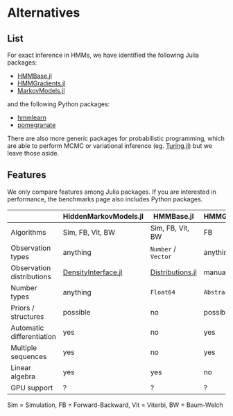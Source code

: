 # Alternatives

## List

For exact inference in HMMs, we have identified the following Julia packages:

* [HMMBase.jl]
* [HMMGradients.jl]
* [MarkovModels.jl]

and the following Python packages:

* [hmmlearn]
* [pomegranate]

There are also more generic packages for probabilistic programming, which are able to perform MCMC or variational inference (eg. [Turing.jl]) but we leave those aside.

## Features

We only compare features among Julia packages.
If you are interested in performance, the benchmarks page also includes Python packages.

|                           | HiddenMarkovModels.jl | HMMBase.jl          | HMMGradients.jl |
| ------------------------- | --------------------- | ------------------- | --------------- |
| Algorithms                | Sim, FB, Vit, BW      | Sim, FB, Vit, BW    | FB              |
| Observation types         | anything              | `Number` / `Vector` | anything        |
| Observation distributions | [DensityInterface.jl] | [Distributions.jl]  | manual          |
| Number types              | anything              | `Float64`           | `AbstractFloat` |
| Priors / structures       | possible              | no                  | possible        |
| Automatic differentiation | yes                   | no                  | yes             |
| Multiple sequences        | yes                   | no                  | yes             |
| Linear algebra            | yes                   | yes                 | no              |
| GPU support               | ?                     | ?                   | ?               |

Sim = Simulation, FB = Forward-Backward, Vit = Viterbi, BW = Baum-Welch

<!-- Links -->

[hmmlearn]: https://github.com/hmmlearn/hmmlearn
[pomegranate]: https://github.com/jmschrei/pomegranate

[DensityInterface.jl]: https://github.com/JuliaMath/DensityInterface.jl
[Distributions.jl]: https://github.com/JuliaStats/Distributions.jl
[HMMBase.jl]: https://github.com/maxmouchet/HMMBase.jl
[HMMGradients.jl]: https://github.com/idiap/HMMGradients.jl
[MarkovModels.jl]: https://github.com/FAST-ASR/MarkovModels.jl
[Turing.jl]: https://github.com/TuringLang/Turing.jl